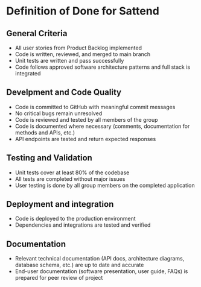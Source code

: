 # Definition of Done for Sattend
## General Criteria
- All user stories from Product Backlog implemented
- Code is written, reviewed, and merged to main branch
- Unit tests are written and pass successfully
- Code follows approved software architecture patterns and full stack is integrated

## Develpment and Code Quality
- Code is committed to GitHub with meaningful commit messages
- No critical bugs remain unresolved
- Code is reviewed and tested by all members of the group
- Code is documented where necessary (comments, documentation for methods and APIs, etc.)
- API endpoints are tested and return expected responses

## Testing and Validation
- Unit tests cover at least 80% of the codebase
- All tests are completed without major issues
- User testing is done by all group members on the completed application


## Deployment and integration
- Code is deployed to the production environment
- Dependencies and integrations are tested and verified


## Documentation
- Relevant technical documentation (API docs, architecture diagrams, database schema, etc.) are up to date and accurate
- End-user documentation (software presentation, user guide, FAQs) is prepared for peer review of project